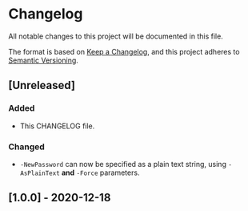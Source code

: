 # Changelog
All notable changes to this project will be documented in this file.

The format is based on [Keep a Changelog](https://keepachangelog.com),
and this project adheres to [Semantic Versioning](https://semver.org).

## [Unreleased]
### Added
- This CHANGELOG file.

### Changed
- `-NewPassword` can now be specified as a plain text string, using
  `-AsPlainText` **and** `-Force` parameters.

## [1.0.0] - 2020-12-18
